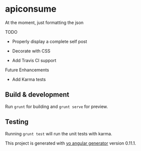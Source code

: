 # apiconsume

At the moment, just formatting the json

TODO

* Properly display a complete self post

* Decorate with CSS

* Add Travis CI support

Future Enhancements

* Add Karma tests

##

## Build & development

Run `grunt` for building and `grunt serve` for preview.

## Testing

Running `grunt test` will run the unit tests with karma.

This project is generated with [yo angular generator](https://github.com/yeoman/generator-angular)
version 0.11.1.
